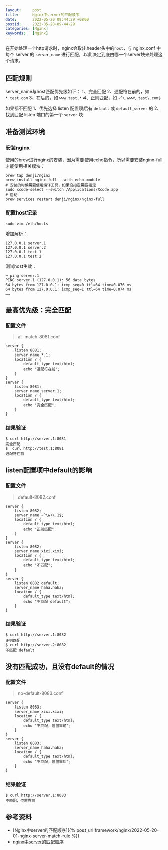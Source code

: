 ```yaml
---
layout:     post
title:      Nginx中server的匹配顺序
date:       2022-05-20 09:44:29 +0800
postId:     2022-05-20-09-44-29
categories: [Nginx]
keywords:   [Nginx]
---
```


在开始处理一个http请求时，nginx会取出header头中的`host`，与 nginx.conf 中每个 server 的 
`server_name` 进行匹配，以此决定到底由哪一个server块来处理这个请求。

## 匹配规则
server_name与host匹配优先级如下：
1、完全匹配
2、通配符在前的，如 `*.test.com`
3、在后的，如 `www.test.*`
4、正则匹配，如 `~^\.www\.test\.com$`

如果都不匹配
1、优先选择 listen 配置项后有 `default` 或 `default_server` 的
2、找到匹配 listen 端口的第一个 `server` 块

## 准备测试环境

### 安装nginx

使用的brew进行nginx的安装，因为需要使用echo指令，所以需要安装nginx-full才能使用相关模块：
```shell
brew tap denji/nginx
brew install nginx-full --with-echo-module
# 安装的时候需要使用编译工具，如果没指定需要指定
sudo xcode-select --switch /Applications/Xcode.app
# 启动
brew services restart denji/nginx/nginx-full
```

### 配置host记录
```shell
sudo vim /eth/hosts
```
增加解析：
```text
127.0.0.1 server.1
127.0.0.1 server.2
127.0.0.1 test.1
127.0.0.1 test.2
```

测试host生效：
```log
➜ ping server.1
PING server.1 (127.0.0.1): 56 data bytes
64 bytes from 127.0.0.1: icmp_seq=0 ttl=64 time=0.076 ms
64 bytes from 127.0.0.1: icmp_seq=1 ttl=64 time=0.074 ms
……
```

## 最高优先级：完全匹配

### 配置文件
> all-match-8081.conf
```nginx
server {
    listen 8081;
    server_name *.1;
    location / {
        default_type text/html;
        echo "通配符在前";
    }
}
server {
    listen 8081;
    server_name server.1;
    location / {
        default_type text/html;
        echo "完全匹配";
    }
}
```
### 结果验证

```log
$ curl http://server.1:8081
完全匹配
$  curl http://test.1:8081
通配符在前
```

## listen配置项中default的影响

### 配置文件

> default-8082.conf
```nginx
server {
    listen 8082;
    server_name ~^\w+\.1$;
    location / {
        default_type text/html;
        echo "正则匹配";
    }
}
server {
    listen 8082;
    server_name xixi.xixi;
    location / {
        default_type text/html;
        echo "不匹配";
    }
}
server {
    listen 8082 default;
    server_name haha.haha;
    location / {
        default_type text/html;
        echo "不匹配 default";
    }
}
```
### 结果验证

```log
$ curl http://server.1:8082
正则匹配
$ curl http://server.2:8082
不匹配 default
```

## 没有匹配成功，且没有default的情况

### 配置文件

> no-default-8083.conf
```nginx
server {
    listen 8083;
    server_name xixi.xixi;
    location / {
        default_type text/html;
        echo "不匹配，位置靠前";
    }
}
server {
    listen 8083;
    server_name haha.haha;
    location / {
        default_type text/html;
        echo "不匹配，位置靠后";
    }
}
```
### 结果验证

```log
$ curl http://server.1:8083
不匹配，位置靠前
```

## 参考资料
* [Nginx中server的匹配顺序]({% post_url framework/nginx/2022-05-20-01-nginx-server-match-rule %})
* [nginx中server的匹配顺序](https://www.cnblogs.com/wangzhisdu/p/7839109.html)
